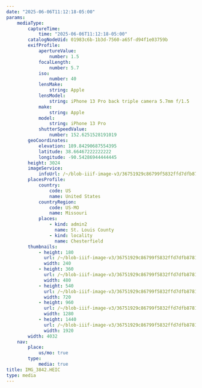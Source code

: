 ```yaml
---
date: "2025-06-06T11:12:18-05:00"
params:
    mediaType:
        captureTime:
            time: "2025-06-06T11:12:18-05:00"
        catalogNodeUid: 01983c6b-1b3d-7560-a65f-d94f1e03759b
        exifProfile:
            apertureValue:
                number: 1.5
            focalLength:
                number: 5.7
            iso:
                number: 40
            lensMake:
                string: Apple
            lensModel:
                string: iPhone 13 Pro back triple camera 5.7mm f/1.5
            make:
                string: Apple
            model:
                string: iPhone 13 Pro
            shutterSpeedValue:
                number: 152.6251528191019
        geoCoordinates:
            elevation: 189.84290687554395
            latitude: 38.66467222222222
            longitude: -90.54286944444445
        height: 3024
        imageService:
            infoUrl: /~/blob-iiif-image-v3/36751929c86799f5832ffd7dfb8781f4b10b593ed27411b0342fcc56eec001ab/info.json
        placesProfile:
            country:
                code: US
                name: United States
            countryRegion:
                code: US-MO
                name: Missouri
            places:
                - kind: admin2
                  name: St. Louis County
                - kind: locality
                  name: Chesterfield
        thumbnails:
            - height: 180
              url: /~/blob-iiif-image-v3/36751929c86799f5832ffd7dfb8781f4b10b593ed27411b0342fcc56eec001ab/full/240%2C180/0/default.jpg
              width: 240
            - height: 360
              url: /~/blob-iiif-image-v3/36751929c86799f5832ffd7dfb8781f4b10b593ed27411b0342fcc56eec001ab/full/480%2C360/0/default.jpg
              width: 480
            - height: 540
              url: /~/blob-iiif-image-v3/36751929c86799f5832ffd7dfb8781f4b10b593ed27411b0342fcc56eec001ab/full/720%2C540/0/default.jpg
              width: 720
            - height: 960
              url: /~/blob-iiif-image-v3/36751929c86799f5832ffd7dfb8781f4b10b593ed27411b0342fcc56eec001ab/full/1280%2C960/0/default.jpg
              width: 1280
            - height: 1440
              url: /~/blob-iiif-image-v3/36751929c86799f5832ffd7dfb8781f4b10b593ed27411b0342fcc56eec001ab/full/1920%2C1440/0/default.jpg
              width: 1920
        width: 4032
    nav:
        place:
            us/mo: true
        type:
            media: true
title: IMG_3842.HEIC
type: media
---
```

